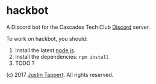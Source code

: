 # hackbot

A Discord bot for the Cascades Tech Club [Discord](http://discordapp.com) server.

To work on hackbot, you should:

1. Install the latest [node.js](https://nodejs.org).
2. Install the dependencies: `npm install`
3. TODO ?

(c) 2017 [Justin Tappert](https://github.com/JWTappert). All rights reserved.
